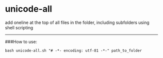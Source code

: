 # unicode-all

add oneline at the top of all files in the folder, including subfolders using shell scripting

---

###How to use:

	bash unicode-all.sh "# -*- encoding: utf-81 -*-" path_to_folder